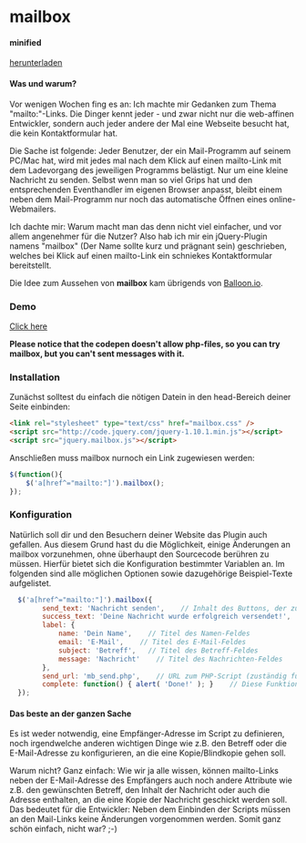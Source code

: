 mailbox
=======

#### minified

<a href="https://cdn.rawgit.com/leo/mailbox/master/jquery.mailbox.min.js">herunterladen</a>

#### Was und warum?

Vor wenigen Wochen fing es an: Ich machte mir Gedanken zum Thema "mailto:"-Links. Die Dinger kennt jeder - und zwar nicht nur die web-affinen Entwickler, sondern auch jeder andere der Mal eine Webseite besucht hat, die kein Kontaktformular hat.

Die Sache ist folgende: Jeder Benutzer, der ein Mail-Programm auf seinem PC/Mac hat, wird mit jedes mal nach dem Klick auf einen mailto-Link mit dem Ladevorgang des jeweiligen Programms belästigt. Nur um eine kleine Nachricht zu senden. Selbst wenn man so viel Grips hat und den entsprechenden Eventhandler im eigenen Browser anpasst, bleibt einem neben dem Mail-Programm nur noch das automatische Öffnen eines online-Webmailers.

Ich dachte mir: Warum macht man das denn nicht viel einfacher, und vor allem angenehmer für die Nutzer? Also hab ich mir ein jQuery-Plugin namens "mailbox" (Der Name sollte kurz und prägnant sein) geschrieben, welches bei Klick auf einen mailto-Link ein schniekes Kontaktformular bereitstellt.

Die Idee zum Aussehen von <b>mailbox</b> kam übrigends von <a target="_blank" href="https://balloon.io/">Balloon.io</a>.

### Demo

<a target="_blank" href="http://codepen.io/lmprht/full/vElaI">Click here</a>

<b>Please notice that the codepen doesn't allow php-files, so you can try mailbox, but you can't sent messages with it.</b>

### Installation

Zunächst solltest du einfach die nötigen Datein in den head-Bereich deiner Seite einbinden:

```html
<link rel="stylesheet" type="text/css" href="mailbox.css" />
<script src="http://code.jquery.com/jquery-1.10.1.min.js"></script>
<script src="jquery.mailbox.js"></script>
```

Anschließen muss mailbox nurnoch ein Link zugewiesen werden:

```js
$(function(){
    $('a[href^="mailto:"]').mailbox();
});
```


### Konfiguration

Natürlich soll dir und den Besuchern deiner Website das Plugin auch gefallen. Aus diesem Grund hast du die Möglichkeit, einige Änderungen an mailbox vorzunehmen, ohne überhaupt den Sourcecode berühren zu müssen. Hierfür bietet sich die Konfiguration bestimmter Variablen an. Im folgenden sind alle möglichen Optionen sowie dazugehörige Beispiel-Texte aufgelistet.

```js
  $('a[href^="mailto:"]').mailbox({
        send_text: 'Nachricht senden',    // Inhalt des Buttons, der zum senden der Nachricht dient
		success_text: 'Deine Nachricht wurde erfolgreich versendet!',   // Text in der Sendungs-Bestätigung
		label: {
			name: 'Dein Name',    // Titel des Namen-Feldes
			email: 'E-Mail',    // Titel des E-Mail-Feldes
			subject: 'Betreff',   // Titel des Betreff-Feldes
			message: 'Nachricht'    // Titel des Nachrichten-Feldes
		},
		send_url: 'mb_send.php',    // URL zum PHP-Script (zuständig fürs Versenden)
		complete: function() { alert( 'Done!' ); }    // Diese Funktion wird nach erfolgreicher Sendung ausgeführt
  });
```


#### Das beste an der ganzen Sache

Es ist weder notwendig, eine Empfänger-Adresse im Script zu definieren, noch irgendwelche anderen wichtigen Dinge wie z.B. den Betreff oder die E-Mail-Adresse zu konfigurieren, an die eine Kopie/Blindkopie gehen soll. 

Warum nicht? Ganz einfach: Wie wir ja alle wissen, können mailto-Links neben der E-Mail-Adresse des Empfängers auch noch andere Attribute wie z.B. den gewünschten Betreff, den Inhalt der Nachricht oder auch die Adresse enthalten, an die eine Kopie der Nachricht geschickt werden soll. Das bedeutet für die Entwickler: Neben dem Einbinden der Scripts müssen an den Mail-Links keine Änderungen vorgenommen werden. Somit ganz schön einfach, nicht war? ;-)
